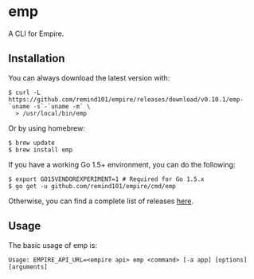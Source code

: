 # emp

A CLI for Empire.

## Installation

You can always download the latest version with:

```console
$ curl -L https://github.com/remind101/empire/releases/download/v0.10.1/emp-`uname -s`-`uname -m` \
  > /usr/local/bin/emp
```

Or by using homebrew:

```console
$ brew update
$ brew install emp
```

If you have a working Go 1.5+ environment, you can do the following:

```console
$ export GO15VENDOREXPERIMENT=1 # Required for Go 1.5.x
$ go get -u github.com/remind101/empire/cmd/emp
```

Otherwise, you can find a complete list of releases [here](https://github.com/remind101/empire/releases).

## Usage

The basic usage of emp is:

```
Usage: EMPIRE_API_URL=<empire api> emp <command> [-a app] [options] [arguments]
```
